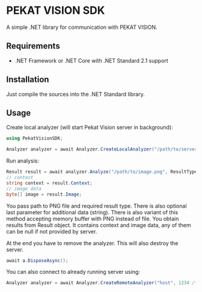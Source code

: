 # PEKAT VISION SDK

A simple .NET library for communication with PEKAT VISION.

## Requirements

* .NET Framework or .NET Core with .NET Standard 2.1 support

## Installation

Just compile the sources into the .NET Standard library.

## Usage

Create local analyzer (will start Pekat Vision server in background):

```csharp
using PekatVisionSDK;

Analyzer analyzer = await Analyzer.CreateLocalAnalyzer("/path/to/server/installation", "/path/to/project", "optional api key");
```

Run analysis:

```csharp
Result result = await analyzer.Analyze("/path/to/image.png", ResultType.AnnotatedImage);
// context
string context = result.Context;
// image data
byte[] image = result.Image;
```

You pass path to PNG file and required result type. There is also optional last parameter for additional data (string). There is also variant of this
method accepting memory buffer with PNG instead of file. You obtain results from Result object. It contains context and image data, any of them can
be null if not provided by server.

At the end you have to remove the analyzer. This will also destroy the server.

```csharp
await a.DisposeAsync();
```

You can also connect to already running server using:

```csharp
Analyzer analyzer = await Analyzer.CreateRemoteAnalyzer("host", 1234 /* port */, "optional api key");
```
